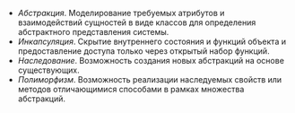 - _Абстракция_. Моделирование требуемых атрибутов и взаимодействий сущностей в виде классов для определения абстрактного представления системы.
- _Инкапсуляция_. Скрытие внутреннего состояния и функций объекта и предоставление доступа только через открытый набор функций.
- _Наследование_. Возможность создания новых абстракций на основе существующих.
- _Полиморфизм_. Возможность реализации наследуемых свойств или методов отличающимися способами в рамках множества абстракций.